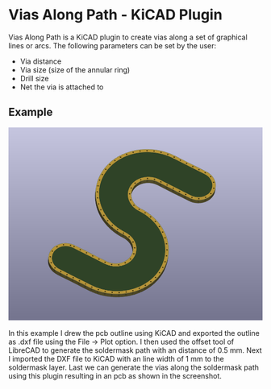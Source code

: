 # Vias Along Path - KiCAD Plugin

Vias Along Path is a KiCAD plugin to create vias along a set of graphical lines or arcs. The following parameters can be set by the user:

- Via distance
- Via size (size of the annular ring)
- Drill size
- Net the via is attached to

## Example

![example](res/example.png)

In this example I drew the pcb outline using KiCAD and exported the outline as .dxf file using the File -> Plot option. I then used the offset tool of LibreCAD to generate the soldermask path with an distance of 0.5 mm. Next I imported the DXF file to KiCAD with an line width of 1 mm to the soldermask layer. Last we can generate the vias along the soldermask path using this plugin resulting in an pcb as shown in the screenshot.
